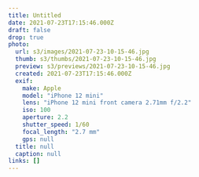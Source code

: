 ```yaml
---
title: Untitled
date: 2021-07-23T17:15:46.000Z
draft: false
drop: true
photo:
  url: s3/images/2021-07-23-10-15-46.jpg
  thumb: s3/thumbs/2021-07-23-10-15-46.jpg
  preview: s3/previews/2021-07-23-10-15-46.jpg
  created: 2021-07-23T17:15:46.000Z
  exif:
    make: Apple
    model: "iPhone 12 mini"
    lens: "iPhone 12 mini front camera 2.71mm f/2.2"
    iso: 100
    aperture: 2.2
    shutter_speed: 1/60
    focal_length: "2.7 mm"
    gps: null
  title: null
  caption: null
links: []
---
```

